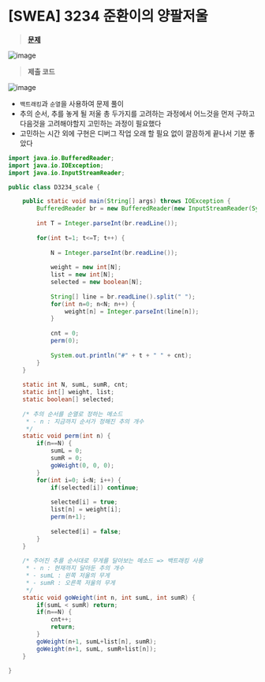 # [SWEA] 3234 준환이의 양팔저울
> **[문제](https://swexpertacademy.com/main/talk/solvingClub/problemSubmitHistory.do?contestProbId=AWAe7XSKfUUDFAUw&solveclubId=AX69tP7quW4DFAVm&problemBoxTitle=day0218&problemBoxCnt=1&probBoxId=AX8LHP7KK7cDFAW0)**
> 
![image](https://user-images.githubusercontent.com/80896077/174949463-ec55fdb9-9a33-4a65-a007-585351b801b4.png)

> **제출 코드**

![image](https://user-images.githubusercontent.com/80896077/174949495-b753bf17-6a70-448b-8e49-eb28be5e1eef.png)

- `백트래킹`과 `순열`을 사용하여 문제 풀이
- 추의 순서, 추를 놓게 될 저울 총 두가지를 고려하는 과정에서 어느것을 먼저 구하고 다음것을 고려해야할지 고민하는 과정이 필요했다
- 고민하는 시간 외에 구현은 디버그 작업 오래 할 필요 없이 깔끔하게 끝나서 기분 좋았다

```java
import java.io.BufferedReader;
import java.io.IOException;
import java.io.InputStreamReader;

public class D3234_scale {

	public static void main(String[] args) throws IOException {
		BufferedReader br = new BufferedReader(new InputStreamReader(System.in));
		
		int T = Integer.parseInt(br.readLine());
		
		for(int t=1; t<=T; t++) {
			
			N = Integer.parseInt(br.readLine());
			
			weight = new int[N];
			list = new int[N];
			selected = new boolean[N];
			
			String[] line = br.readLine().split(" ");
			for(int n=0; n<N; n++) {
				weight[n] = Integer.parseInt(line[n]);
			}
			
			cnt = 0;
			perm(0);
			
			System.out.println("#" + t + " " + cnt);
		}
	}
	
	static int N, sumL, sumR, cnt;
	static int[] weight, list;
	static boolean[] selected;
	
	/* 추의 순서를 순열로 정하는 메소드
	 * - n : 지금까지 순서가 정해진 추의 개수
	 */
	static void perm(int n) {
		if(n==N) {
			sumL = 0;
			sumR = 0;
			goWeight(0, 0, 0);
		}
		for(int i=0; i<N; i++) {
			if(selected[i]) continue;
			
			selected[i] = true;
			list[n] = weight[i];
			perm(n+1);
			
			selected[i] = false;
		}
	}
	
	/* 주어진 추를 순서대로 무게를 달아보는 메소드 => 백트래킹 사용
	 * - n : 현재까지 달아둔 추의 개수
	 * - sumL : 왼쪽 저울의 무게
	 * - sumR : 오른쪽 저울의 무게
	 */
	static void goWeight(int n, int sumL, int sumR) {
		if(sumL < sumR) return;
		if(n==N) {
			cnt++;
			return;
		}
		goWeight(n+1, sumL+list[n], sumR);
		goWeight(n+1, sumL, sumR+list[n]);
	}
	
}
```
